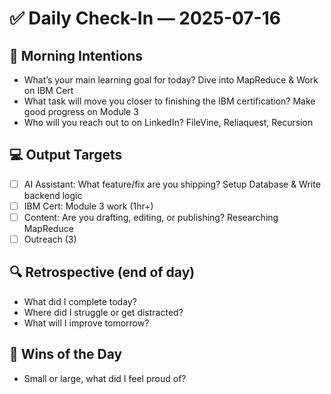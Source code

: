 # ✅ Daily Check-In — 2025-07-16

## 📌 Morning Intentions
- What’s your main learning goal for today? Dive into MapReduce & Work on IBM Cert
- What task will move you closer to finishing the IBM certification? Make good progress on Module 3
- Who will you reach out to on LinkedIn? FileVine, Reliaquest, Recursion

## 💻 Output Targets
- [ ] AI Assistant: What feature/fix are you shipping? Setup Database & Write backend logic
- [ ] IBM Cert: Module 3 work (1hr+)
- [ ] Content: Are you drafting, editing, or publishing? Researching MapReduce
- [ ] Outreach (3)

## 🔍 Retrospective (end of day)
- What did I complete today?
- Where did I struggle or get distracted?
- What will I improve tomorrow?

## 🙌 Wins of the Day
- Small or large, what did I feel proud of?

